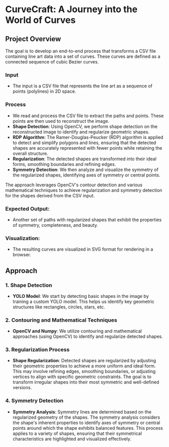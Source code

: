 # CurveCraft: A Journey into the World of Curves

## Project Overview
The goal is to develop an end-to-end process that transforms a CSV file containing line art data into a set of curves. These curves are defined as a connected sequence of cubic Bezier curves.

### Input
- The input is a CSV file that represents the line art as a sequence of points (polylines) in 2D space.

### Process
- We read and process the CSV file to extract the paths and points. These points are then used to reconstruct the image.
- **Shape Detection**: Using OpenCV, we perform shape detection on the reconstructed image to identify and regularize geometric shapes.
- **RDP Algorithm**: The Ramer-Douglas-Peucker (RDP) algorithm is applied to detect and simplify polygons and lines, ensuring that the detected shapes are accurately represented with fewer points while retaining the overall structure.
- **Regularization**: The detected shapes are transformed into their ideal forms, smoothing boundaries and refining edges.
- **Symmetry Detection**: We then analyze and visualize the symmetry of the regularized shapes, identifying axes of symmetry or central points.

The approach leverages OpenCV's contour detection and various mathematical techniques to achieve regularization and symmetry detection for the shapes derived from the CSV input.

### Expected Output:
- Another set of paths with regularized shapes that exhibit the properties of symmetry, completeness, and beauty.

### Visualization:
- The resulting curves are visualized in SVG format for rendering in a browser.

## Approach

### 1. Shape Detection
- **YOLO Model**: We start by detecting basic shapes in the image by training a custom YOLO model. This helps us identify key geometric structures like rectangles, circles, stars, etc.

### 2. Contouring and Mathematical Techniques
- **OpenCV and Numpy**: We utilize contouring and mathematical approaches (using OpenCV) to identify and regularize detected shapes.
  
### 3. Regularization Process
- **Shape Regularization**: Detected shapes are regularized by adjusting their geometric properties to achieve a more uniform and ideal form. This may involve refining edges, smoothing boundaries, or adjusting vertices to align with specific geometric constraints. The goal is to transform irregular shapes into their most symmetric and well-defined versions.

### 4. Symmetry Detection
- **Symmetry Analysis**: Symmetry lines are determined based on the regularized geometry of the shapes. The symmetry analysis considers the shape's inherent properties to identify axes of symmetry or central points around which the shape exhibits balanced features. This process applies to a variety of shapes, ensuring that their symmetrical characteristics are highlighted and visualized effectively.

